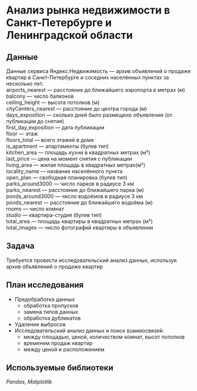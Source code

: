 # Анализ рынка недвижимости в Санкт-Петербурге и Ленинградской области


## Данные

Данные сервиса Яндекс.Недвижимость — архив объявлений о продаже квартир в Санкт-Петербурге и соседних населённых пунктах за несколько лет.\
airports_nearest — расстояние до ближайшего аэропорта в метрах (м)\
balcony — число балконов\
ceiling_height — высота потолков (м)\
cityCenters_nearest — расстояние до центра города (м)\
days_exposition — сколько дней было размещено объявление (от публикации до снятия)\
first_day_exposition — дата публикации\
floor — этаж\
floors_total — всего этажей в доме\
is_apartment — апартаменты (булев тип)\
kitchen_area — площадь кухни в квадратных метрах (м²)\
last_price — цена на момент снятия с публикации\
living_area — жилая площадь в квадратных метрах(м²)\
locality_name — название населённого пункта\
open_plan — свободная планировка (булев тип)\
parks_around3000 — число парков в радиусе 3 км\
parks_nearest — расстояние до ближайшего парка (м)\
ponds_around3000 — число водоёмов в радиусе 3 км\
ponds_nearest — расстояние до ближайшего водоёма (м)\
rooms — число комнат\
studio — квартира-студия (булев тип)\
total_area — площадь квартиры в квадратных метрах (м²)\
total_images — число фотографий квартиры в объявлении

## Задача

Требуется провести исследовательский анализ данных, используя архив объявлений о продаже
квартир 

## План исследования

- Предобработка данных
    - обработка пропусков
	- замена типов данных
    - обработка дубликатов
- Удаление выбросов
- Исследовательский анализ данных и поиск взаимосвязей:
	- между площадью, ценой, количеством комнат, высот потолков
	- временем продаж квартир
	- между ценой и расположением

## Используемые библиотеки

*Pandas*, *Matplotlib*
